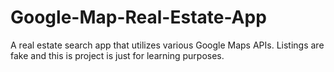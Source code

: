 # Google-Map-Real-Estate-App
A real estate search app that utilizes various Google Maps APIs. Listings are fake and this is project is just for learning purposes.
